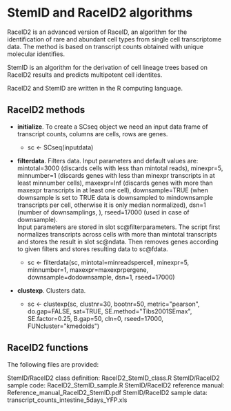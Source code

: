 # StemID and RaceID2 algorithms

RaceID2 is an advanced version of RaceID, an algorithm for the identification of rare and abundant cell types from single cell transcriptome data. The method is based on transcript counts obtained with unique molecular identifies.

StemID is an algorithm for the derivation of cell lineage trees based on RaceID2 results and predicts multipotent cell identites.

RaceID2 and StemID are written in the R computing language.

## RaceID2 methods
* **initialize**.
To create a SCseq object we need an input data frame of transcript counts, columns are cells, rows are genes.
  + sc <- SCseq(inputdata)

* **filterdata**.
Filters data. Input parameters and default values are: mintotal=3000 (discards cells with less than mintotal reads), minexpr=5, minnumber=1 (discards genes with less than minexpr transcripts in at least minnumber cells), maxexpr=Inf (discards genes with more than maxexpr transcripts in at least one cell), downsample=TRUE (when downsample is set to TRUE data is downsampled to mindownsample transcripts per cell, otherwise it is only median normalized), dsn=1 (number of downsamplings, ), rseed=17000 (used in case of downsample). <br />
Input parameters are stored in slot sc@filterparameters. 
The script first normalizes transcripts across cells with more than mintotal transcripts and stores the result in slot sc@ndata.
Then removes genes according to given filters and stores resulting data to sc@fdata. 

  + sc <- filterdata(sc, mintotal=minreadspercell, minexpr=5, minnumber=1, maxexpr=maxexprpergene, downsample=dodownsample, dsn=1, rseed=17000)

* **clustexp**. Clusters data. 
  + sc <- clustexp(sc, clustnr=30, bootnr=50, metric="pearson", do.gap=FALSE, sat=TRUE, SE.method="Tibs2001SEmax", SE.factor=0.25, B.gap=50, cln=0, rseed=17000, FUNcluster="kmedoids")


## RaceID2 functions

The following files are provided:

StemID/RaceID2 class definition: RaceID2_StemID_class.R 
StemID/RaceID2 sample code: RaceID2_StemID_sample.R
StemID/RaceID2 reference manual: Reference_manual_RaceID2_StemID.pdf
StemID/RaceID2 sample data: transcript_counts_intestine_5days_YFP.xls


